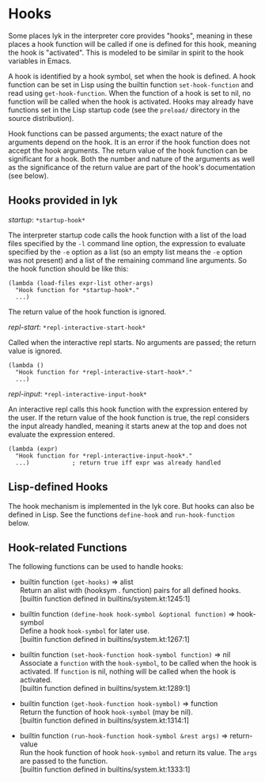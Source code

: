Hooks
=====

Some places lyk in the interpreter core provides "hooks", meaning
in these places a hook function will be called if one is defined
for this hook, meaning the hook is "activated". This is modeled
to be similar in spirit to the hook variables in Emacs.

A hook is identified by a hook symbol, set when the hook
is defined. A hook function can be set in Lisp using
the builtin function `set-hook-function` and read using
`get-hook-function`. When the function of a hook is set to nil,
no function will be called when the hook is activated. Hooks
may already have functions set in the Lisp startup code (see the
`preload/` directory in the source distribution).

Hook functions can be passed arguments; the exact nature of
the arguments depend on the hook. It is an error if the hook
function does not accept the hook arguments. The return value of
the hook function can be significant for a hook.  Both the number
and nature of the arguments as well as the significance of the
return value are part of the hook's documentation (see below).


Hooks provided in lyk
---------------------

*startup*: `*startup-hook*`

The interpreter startup code calls the hook function with a list
of the load files specified by the `-l` command line option,
the expression to evaluate specified by the `-e` option as a
list (so an empty list means the `-e` option was not present)
and a list of the remaining command line arguments. So the hook
function should be like this:

    (lambda (load-files expr-list other-args)
      "Hook function for *startup-hook*."
      ...)

The return value of the hook function is ignored.


*repl-start*: `*repl-interactive-start-hook*`

Called when the interactive repl starts. No arguments are passed;
the return value is ignored.

    (lambda ()
      "Hook function for *repl-interactive-start-hook*."
      ...)


*repl-input*: `*repl-interactive-input-hook*`

An interactive repl calls this hook function with the expression
entered by the user. If the return value of the hook function
is true, the repl considers the input already handled, meaning
it starts anew at the top and does not evaluate the expression
entered.

    (lambda (expr)
      "Hook function for *repl-interactive-input-hook*."
      ...)            ; return true iff expr was already handled


Lisp-defined Hooks
------------------

The hook mechanism is implemented in the lyk core. But hooks
can also be defined in Lisp. See the functions `define-hook` and
`run-hook-function` below.


Hook-related Functions
----------------------

The following functions can be used to handle hooks:

 * builtin function `(get-hooks)` => alist  
   Return an alist with (hooksym . function) pairs for all defined hooks.
   [builtin function defined in builtins/system.kt:1245:1]  

 * builtin function `(define-hook hook-symbol &optional function)` =>
   hook-symbol  
   Define a hook `hook-symbol` for later use.  
   [builtin function defined in builtins/system.kt:1267:1]  

 * builtin function `(set-hook-function hook-symbol function)` =>
   nil  
   Associate a `function` with the `hook-symbol`, to be called when
   the hook is activated. If `function` is nil, nothing will be
   called when the hook is activated.  
   [builtin function defined in builtins/system.kt:1289:1]

 * builtin function `(get-hook-function hook-symbol)` => function  
   Return the function of hook `hook-symbol` (may be nil).  
   [builtin function defined in builtins/system.kt:1314:1]

 * builtin function `(run-hook-function hook-symbol &rest args)` =>
   return-value  
   Run the hook function of hook `hook-symbol` and return its value.
   The `args` are passed to the function.  
   [builtin function defined in builtins/system.kt:1333:1]

